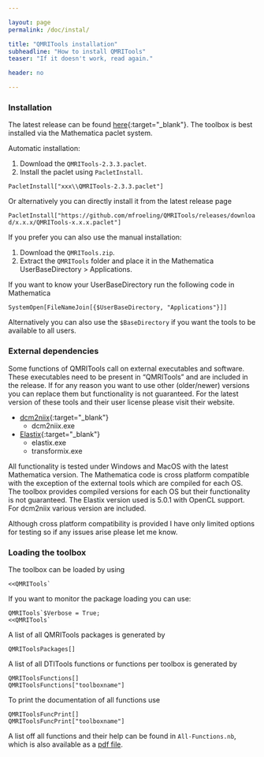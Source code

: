 ```yaml
---

layout: page
permalink: /doc/instal/

title: "QMRITools installation"
subheadline: "How to install QMRITools"
teaser: "If it doesn't work, read again."

header: no

---
```



### Installation

The latest release can be found [here](https://github.com/mfroeling/QMRITools/releases){:target="_blank"}.
The toolbox is best installed via the Mathematica paclet system.  

Automatic installation:

1. Download the `QMRITools-2.3.3.paclet`.
2. Install the paclet using `PacletInstall`.

`PacletInstall["xxx\\QMRITools-2.3.3.paclet"]`  

Or alternatively you can directly install it from the latest release page

`PacletInstall["https://github.com/mfroeling/QMRITools/releases/download/x.x.x/QMRITools-x.x.x.paclet"]`

If you prefer you can also use the manual installation:

1. Download the `QMRITools.zip`.
2. Extract the `QMRITools` folder and place it in the Mathematica UserBaseDirectory &gt; Applications.

If you want to know your UserBaseDirectory run the following code in Mathematica

`SystemOpen[FileNameJoin[{$UserBaseDirectory, "Applications"}]]`

Alternatively you can also use the `$BaseDirectory` if you want the tools to be available to all users.

### External dependencies

Some functions of QMRITools call on external executables and software.
These executables need to be present in “QMRITools” and are included in
the release. If for any reason you want to use other (older/newer)
versions you can replace them but functionality is not guaranteed. For
the latest version of these tools and their user license please visit
their website.

- [dcm2niix](https://github.com/rordenlab/dcm2niix/){:target="_blank"}
  - dcm2niix.exe
- [Elastix](http://elastix.isi.uu.nl/){:target="_blank"}
  - elastix.exe
  - transformix.exe

All functionality is tested under Windows and MacOS with the latest Mathematica
version. The Mathematica code is cross platform compatible with the
exception of the external tools which are compiled for each OS. The
toolbox provides compiled versions for each OS but their functionality
is not guaranteed.
The Elastix version used is 5.0.1 with OpenCL support.
For dcm2niix various version are included.

Although cross platform compatibility is provided I have only limited
options for testing so if any issues arise please let me know.

### Loading the toolbox

The toolbox can be loaded by using

    <<QMRITools`

If you want to monitor the package loading you can use:

    QMRITools`$Verbose = True;
    <<QMRITools`

A list of all QMRITools packages is generated by

    QMRIToolsPackages[]

A list of all DTITools functions or functions per toolbox is generated
by

    QMRIToolsFunctions[]
    QMRIToolsFunctions["toolboxname"]

To print the documentation of all functions use

    QMRIToolsFuncPrint[]
    QMRIToolsFuncPrint["toolboxname"]

A list off all functions and their help can be found in
`All-Functions.nb`, which is also available as a [pdf file](https://github.com/mfroeling/QMRITools/releases/download/2.0/All-Functions.pdf).
